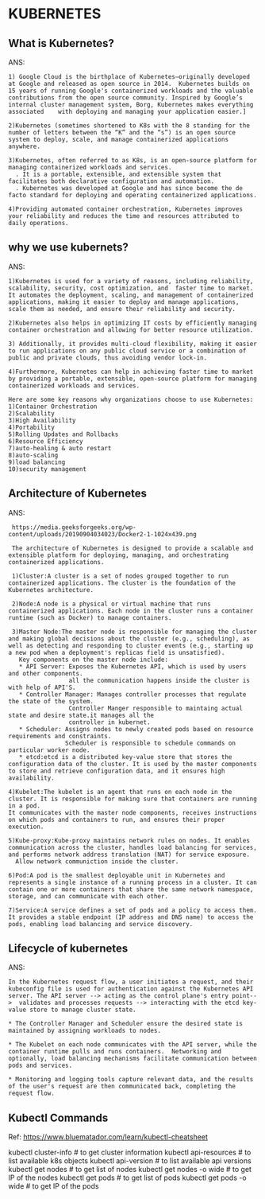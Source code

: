 # KUBERNETES

## What is Kubernetes?
ANS: 
   
    1) Google Cloud is the birthplace of Kubernetes—originally developed at Google and released as open source in 2014.  Kubernetes builds on 15 years of running Google's containerized workloads and the valuable contributions from the open source community. Inspired by Google’s internal cluster management system, Borg, Kubernetes makes everything associated    with deploying and managing your application easier.]

    2)Kubernetes (sometimes shortened to K8s with the 8 standing for the number of letters between the “K” and the “s”) is an open source system to deploy, scale, and manage containerized applications anywhere.

    3)Kubernetes, often referred to as K8s, is an open-source platform for managing containerized workloads and services.
      . It is a portable, extensible, and extensible system that facilitates both declarative configuration and automation.
      . Kubernetes was developed at Google and has since become the de facto standard for deploying and operating containerized applications.
      
    4)Providing automated container orchestration, Kubernetes improves your reliability and reduces the time and resources attributed to daily operations.


## why we use kubernets?
ANS:

    1)Kubernetes is used for a variety of reasons, including reliability, scalability, security, cost optimization, and  faster time to market. It automates the deployment, scaling, and management of containerized applications, making it easier to deploy and manage applications, scale them as needed, and ensure their reliability and security.

    2)Kubernetes also helps in optimizing IT costs by efficiently managing container orchestration and allowing for better resource utilization.

    3) Additionally, it provides multi-cloud flexibility, making it easier to run applications on any public cloud service or a combination of public and private clouds, thus avoiding vendor lock-in.

    4)Furthermore, Kubernetes can help in achieving faster time to market by providing a portable, extensible, open-source platform for managing containerized workloads and services.

    Here are some key reasons why organizations choose to use Kubernetes:
    1)Container Orchestration
    2)Scalability
    3)High Availability
    4)Portability
    5)Rolling Updates and Rollbacks
    6)Resource Efficiency
    7)auto-healing & auto restart
    8)auto-scaling
    9)load balancing
    10)security management

## Architecture of Kubernetes
ANS: 

     https://media.geeksforgeeks.org/wp-content/uploads/20190904034023/Docker2-1-1024x439.png

     The architecture of Kubernetes is designed to provide a scalable and extensible platform for deploying, managing, and orchestrating containerized applications.

     1)Cluster:A cluster is a set of nodes grouped together to run containerized applications. The cluster is the foundation of the Kubernetes architecture.

     2)Node:A node is a physical or virtual machine that runs containerized applications. Each node in the cluster runs a container runtime (such as Docker) to manage containers.

     3)Master Node:The master node is responsible for managing the cluster and making global decisions about the cluster (e.g., scheduling), as well as detecting and responding to cluster events (e.g., starting up a new pod when a deployment's replicas field is unsatisfied).
       Key components on the master node include:
       * API Server: Exposes the Kubernetes API, which is used by users and other components.
                     all the communication happens inside the cluster is with help of API'S.
       * Controller Manager: Manages controller processes that regulate the state of the system.
                     Controller Manger responsible to maintaing actual state and desire state.it manages all the 
                     controller in kubernet.
       * Scheduler: Assigns nodes to newly created pods based on resource requirements and constraints.
                    Scheduler is responsible to schedule commands on particular worker node.
       * etcd:etcd is a distributed key-value store that stores the configuration data of the cluster. It is used by the master components to store and retrieve configuration data, and it ensures high availability.

    4)Kubelet:The kubelet is an agent that runs on each node in the cluster. It is responsible for making sure that containers are running in a pod.
    It communicates with the master node components, receives instructions on which pods and containers to run, and ensures their proper execution.

    5)Kube-proxy:Kube-proxy maintains network rules on nodes. It enables communication across the cluster, handles load balancing for services, and performs network address translation (NAT) for service exposure.
      Allow network communiction inside the cluster. 

    6)Pod:A pod is the smallest deployable unit in Kubernetes and represents a single instance of a running process in a cluster. It can contain one or more containers that share the same network namespace, storage, and can communicate with each other.

    7)Service:A service defines a set of pods and a policy to access them. It provides a stable endpoint (IP address and DNS name) to access the pods, enabling load balancing and service discovery.


## Lifecycle of kubernetes
ANS: 

    In the Kubernetes request flow, a user initiates a request, and their kubeconfig file is used for authentication against the Kubernetes API server. The API server --> acting as the control plane's entry point-->  validates and processes requests --> interacting with the etcd key-value store to manage cluster state.

    * The Controller Manager and Scheduler ensure the desired state is maintained by assigning workloads to nodes.
 
    * The Kubelet on each node communicates with the API server, while the container runtime pulls and runs containers.  Networking and optionally, load balancing mechanisms facilitate communication between pods and services. 

    * Monitoring and logging tools capture relevant data, and the results of the user's request are then communicated back, completing the request flow.

## Kubectl Commands

Ref: https://www.bluematador.com/learn/kubectl-cheatsheet


kubectl cluster-info    # to get cluster information
kubectl api-resources   # to list available k8s objects
kubectl api-version     # to list available api versions
kubectl get nodes       # to get list of nodes
kubectl get nodes -o wide   # to get IP of the nodes
kubectl get pods        # to get list of pods
kubectl get pods -o wide    # to get IP of the pods



